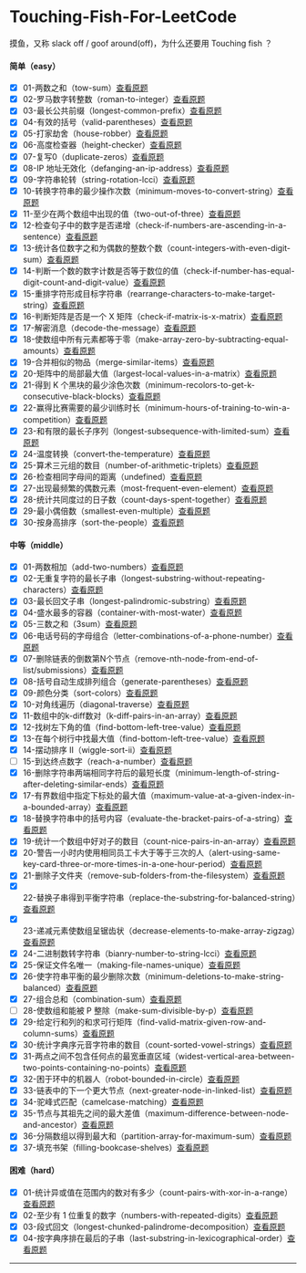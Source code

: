 <!--
 * @Author: A2ayak 429853312@qq.com
 * @Date: 2022-01-24 17:48:19
 * @LastEditors: A2ayak 429853312@qq.com
 * @LastEditTime: 2022-09-29 15:42:18
 * @FilePath: \Touching-Fish-For-LeetCode\README.md
 * @Description: 这是默认设置,请设置`customMade`, 打开koroFileHeader查看配置 进行设置: https://github.com/OBKoro1/koro1FileHeader/wiki/%E9%85%8D%E7%BD%AE
-->

# Touching-Fish-For-LeetCode

摸鱼，又称 slack off / goof around(off)，为什么还要用 Touching fish ？

#### 简单（easy）

- [X] 01-两数之和（tow-sum）[查看原题](https://leetcode-cn.com/problems/two-sum/)
- [X] 02-罗马数字转整数（roman-to-integer）[查看原题](https://leetcode-cn.com/problems/roman-to-integer/)
- [X] 03-最长公共前缀（longest-common-prefix）[查看原题](https://leetcode-cn.com/problems/longest-common-prefix/)
- [X] 04-有效的括号（valid-parentheses）[查看原题](https://leetcode-cn.com/problems/valid-parentheses/)
- [X] 05-打家劫舍（house-robber）[查看原题](https://leetcode-cn.com/problems/house-robber/)
- [X] 06-高度检查器（height-checker）[查看原题](https://leetcode.cn/problems/height-checker/)
- [X] 07-复写0（duplicate-zeros）[查看原题](https://leetcode.cn/problems/duplicate-zeros/)
- [X] 08-IP 地址无效化（defanging-an-ip-address）[查看原题](https://leetcode.cn/problems/defanging-an-ip-address/)
- [X] 09-字符串轮转（string-rotation-lcci）[查看原题](https://leetcode.cn/problems/string-rotation-lcci/)
- [X] 10-转换字符串的最少操作次数（minimum-moves-to-convert-string）[查看原题](https://leetcode.cn/problems/minimum-moves-to-convert-string/)
- [X] 11-至少在两个数组中出现的值（two-out-of-three）[查看原题](https://leetcode.cn/problems/two-out-of-three/)
- [X] 12-检查句子中的数字是否递增（check-if-numbers-are-ascending-in-a-sentence）[查看原题](https://leetcode.cn/problems/check-if-numbers-are-ascending-in-a-sentence/)
- [X] 13-统计各位数字之和为偶数的整数个数（count-integers-with-even-digit-sum）[查看原题](https://leetcode.cn/problems/count-integers-with-even-digit-sum/)
- [X] 14-判断一个数的数字计数是否等于数位的值（check-if-number-has-equal-digit-count-and-digit-value）[查看原题](https://leetcode.cn/problems/check-if-number-has-equal-digit-count-and-digit-value/)
- [X] 15-重排字符形成目标字符串（rearrange-characters-to-make-target-string）[查看原题](https://leetcode.cn/problems/rearrange-characters-to-make-target-string/)
- [X] 16-判断矩阵是否是一个 X 矩阵（check-if-matrix-is-x-matrix）[查看原题](https://leetcode.cn/problems/check-if-matrix-is-x-matrix/)
- [X] 17-解密消息（decode-the-message）[查看原题](https://leetcode.cn/problems/decode-the-message/)
- [X] 18-使数组中所有元素都等于零（make-array-zero-by-subtracting-equal-amounts）[查看原题](https://leetcode-cn.com/problems/make-array-zero-by-subtracting-equal-amounts/)
- [X] 19-合并相似的物品（merge-similar-items）[查看原题](https://leetcode-cn.com/problems/merge-similar-items/)
- [X] 20-矩阵中的局部最大值（largest-local-values-in-a-matrix）[查看原题](https://leetcode-cn.com/problems/largest-local-values-in-a-matrix/)
- [X] 21-得到 K 个黑块的最少涂色次数（minimum-recolors-to-get-k-consecutive-black-blocks）[查看原题](https://leetcode-cn.com/problems/minimum-recolors-to-get-k-consecutive-black-blocks/)
- [X] 22-赢得比赛需要的最少训练时长（minimum-hours-of-training-to-win-a-competition）[查看原题](https://leetcode-cn.com/problems/minimum-hours-of-training-to-win-a-competition/)
- [X] 23-和有限的最长子序列（longest-subsequence-with-limited-sum）[查看原题](https://leetcode-cn.com/problems/longest-subsequence-with-limited-sum/)
- [X] 24-温度转换（convert-the-temperature）[查看原题](https://leetcode-cn.com/problems/convert-the-temperature/)
- [X] 25-算术三元组的数目（number-of-arithmetic-triplets）[查看原题](https://leetcode-cn.com/problems/number-of-arithmetic-triplets/)
- [X] 26-检查相同字母间的距离（undefined）[查看原题](https://leetcode-cn.com/problems/undefined/)
- [X] 27-出现最频繁的偶数元素（most-frequent-even-element）[查看原题](https://leetcode-cn.com/problems/most-frequent-even-element/)
- [X] 28-统计共同度过的日子数（count-days-spent-together）[查看原题](https://leetcode-cn.com/problems/count-days-spent-together/)
- [X] 29-最小偶倍数（smallest-even-multiple）[查看原题](https://leetcode-cn.com/problems/smallest-even-multiple/)
- [X] 30-按身高排序（sort-the-people）[查看原题](https://leetcode-cn.com/problems/sort-the-people/)

#### 中等（middle）
- [X] 01-两数相加（add-two-numbers）[查看原题](https://leetcode-cn.com/problems/add-two-numbers/)
- [X] 02-无重复字符的最长子串（longest-substring-without-repeating-characters）[查看原题](https://leetcode-cn.com/problems/longest-substring-without-repeating-characters/)
- [X] 03-最长回文子串（longest-palindromic-substring）[查看原题](https://leetcode-cn.com/problems/longest-palindromic-substring/submissions/)
- [X] 04-盛水最多的容器（container-with-most-water）[查看原题](https://leetcode-cn.com/problems/container-with-most-water/)
- [X] 05-三数之和（3sum）[查看原题](https://leetcode-cn.com/problems/3sum/)
- [X] 06-电话号码的字母组合（letter-combinations-of-a-phone-number）[查看原题](https://leetcode-cn.com/problems/letter-combinations-of-a-phone-number/)
- [X] 07-删除链表的倒数第N个节点（remove-nth-node-from-end-of-list/submissions）[查看原题](https://leetcode-cn.com/problems/remove-nth-node-from-end-of-list/submissions/)
- [X] 08-括号自动生成排列组合（generate-parentheses）[查看原题](https://leetcode-cn.com/problems/generate-parentheses/)
- [X] 09-颜色分类（sort-colors）[查看原题](https://leetcode-cn.com/problems/sort-colors/)
- [X] 10-对角线遍历（diagonal-traverse）[查看原题](https://leetcode.cn/problems/diagonal-traverse/)
- [X] 11-数组中的k-diff数对（k-diff-pairs-in-an-array）[查看原题](https://leetcode.cn/problems/k-diff-pairs-in-an-array/)
- [X] 12-找树左下角的值（find-bottom-left-tree-value）[查看原题](https://leetcode.cn/problems/find-bottom-left-tree-value/)
- [X] 13-在每个树行中找最大值（find-bottom-left-tree-value）[查看原题](https://leetcode.cn/problems/find-largest-value-in-each-tree-row/)
- [X] 14-摆动排序 II（wiggle-sort-ii）[查看原题](https://leetcode.cn/problems/wiggle-sort-ii/)
- [ ] 15-到达终点数字（reach-a-number）[查看原题](https://leetcode.cn/problems/reach-a-number/)
- [X] 16-删除字符串两端相同字符后的最短长度（minimum-length-of-string-after-deleting-similar-ends）[查看原题](https://leetcode.cn/problems/minimum-length-of-string-after-deleting-similar-ends/)
- [X] 17-有界数组中指定下标处的最大值（maximum-value-at-a-given-index-in-a-bounded-array）[查看原题](https://leetcode.cn/problems/maximum-value-at-a-given-index-in-a-bounded-array/)
- [X] 18-替换字符串中的括号内容（evaluate-the-bracket-pairs-of-a-string）[查看原题](https://leetcode.cn/problems/evaluate-the-bracket-pairs-of-a-string/)
- [X] 19-统计一个数组中好对子的数目（count-nice-pairs-in-an-array）[查看原题](https://leetcode.cn/problems/count-nice-pairs-in-an-array/)
- [X] 20-警告一小时内使用相同员工卡大于等于三次的人（alert-using-same-key-card-three-or-more-times-in-a-one-hour-period）[查看原题](https://leetcode.cn/problems/alert-using-same-key-card-three-or-more-times-in-a-one-hour-period/)
- [X] 21-删除子文件夹（remove-sub-folders-from-the-filesystem）[查看原题](https://leetcode-cn.com/problems/remove-sub-folders-from-the-filesystem/)
- [X] 22-替换子串得到平衡字符串（replace-the-substring-for-balanced-string）[查看原题](https://leetcode-cn.com/problems/replace-the-substring-for-balanced-string/)
- [X] 23-递减元素使数组呈锯齿状（decrease-elements-to-make-array-zigzag）[查看原题](https://leetcode-cn.com/problems/decrease-elements-to-make-array-zigzag/)
- [X] 24-二进制数转字符串（bianry-number-to-string-lcci）[查看原题](https://leetcode-cn.com/problems/bianry-number-to-string-lcci/)
- [X] 25-保证文件名唯一（making-file-names-unique）[查看原题](https://leetcode-cn.com/problems/making-file-names-unique/)
- [X] 26-使字符串平衡的最少删除次数（minimum-deletions-to-make-string-balanced）[查看原题](https://leetcode-cn.com/problems/minimum-deletions-to-make-string-balanced/)
- [X] 27-组合总和（combination-sum）[查看原题](https://leetcode-cn.com/problems/combination-sum/)
- [ ] 28-使数组和能被 P 整除（make-sum-divisible-by-p）[查看原题](https://leetcode-cn.com/problems/make-sum-divisible-by-p/)
- [X] 29-给定行和列的和求可行矩阵（find-valid-matrix-given-row-and-column-sums）[查看原题](https://leetcode-cn.com/problems/find-valid-matrix-given-row-and-column-sums/)
- [X] 30-统计字典序元音字符串的数目（count-sorted-vowel-strings）[查看原题](https://leetcode-cn.com/problems/count-sorted-vowel-strings/)
- [X] 31-两点之间不包含任何点的最宽垂直区域（widest-vertical-area-between-two-points-containing-no-points）[查看原题](https://leetcode-cn.com/problems/widest-vertical-area-between-two-points-containing-no-points/)
- [X] 32-困于环中的机器人（robot-bounded-in-circle）[查看原题](https://leetcode-cn.com/problems/robot-bounded-in-circle/)
- [X] 33-链表中的下一个更大节点（next-greater-node-in-linked-list）[查看原题](https://leetcode-cn.com/problems/next-greater-node-in-linked-list/)
- [X] 34-驼峰式匹配（camelcase-matching）[查看原题](https://leetcode-cn.com/problems/camelcase-matching/)
- [X] 35-节点与其祖先之间的最大差值（maximum-difference-between-node-and-ancestor）[查看原题](https://leetcode-cn.com/problems/maximum-difference-between-node-and-ancestor/)
- [X] 36-分隔数组以得到最大和（partition-array-for-maximum-sum）[查看原题](https://leetcode-cn.com/problems/partition-array-for-maximum-sum/)
- [X] 37-填充书架（filling-bookcase-shelves）[查看原题](https://leetcode-cn.com/problems/filling-bookcase-shelves/)

#### 困难（hard）
- [X] 01-统计异或值在范围内的数对有多少（count-pairs-with-xor-in-a-range）[查看原题](https://leetcode.cn/problems/count-pairs-with-xor-in-a-range/)
- [X] 02-至少有 1 位重复的数字（numbers-with-repeated-digits）[查看原题](https://leetcode-cn.com/problems/numbers-with-repeated-digits/)
- [X] 03-段式回文（longest-chunked-palindrome-decomposition）[查看原题](https://leetcode-cn.com/problems/longest-chunked-palindrome-decomposition/)
- [X] 04-按字典序排在最后的子串（last-substring-in-lexicographical-order）[查看原题](https://leetcode-cn.com/problems/last-substring-in-lexicographical-order/)

---